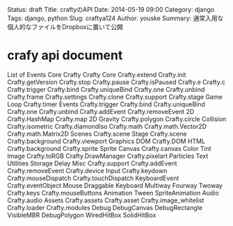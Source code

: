 Status: draft
Title: craftyのAPI
Date: 2014-05-19 09:00
Category: django
Tags: django, python
Slug: craftya124
Author: youske
Summary: 通常入用な個人的なファイルをDropboxに置いて公開


# crafy api document

List of Events
Core
Crafty
Crafty Core
Crafty.extend
Crafty.init
Crafty.getVersion
Crafty.stop
Crafty.pause
Crafty.isPaused
Crafty.e
Crafty.c
Crafty.trigger
Crafty.bind
Crafty.uniqueBind
Crafty.one
Crafty.unbind
Crafty.frame
Crafty.settings
Crafty.clone
Crafty.support
Crafty.stage
Game Loop
Crafty.timer
Events
Crafty.trigger
Crafty.bind
Crafty.uniqueBind
Crafty.one
Crafty.unbind
Crafty.addEvent
Crafty.removeEvent
2D
Crafty.HashMap
Crafty.map
2D
Gravity
Crafty.polygon
Crafty.circle
Collision
Crafty.isometric
Crafty.diamondIso
Crafty.math
Crafty.math.Vector2D
Crafty.math.Matrix2D
Scenes
Crafty.scene
Stage
Crafty.scene
Crafty.background
Crafty.viewport
Graphics
DOM
Crafty.DOM
HTML
Crafty.background
Crafty.sprite
Sprite
Canvas
Crafty.canvas
Color
Tint
Image
Crafty.toRGB
Crafty.DrawManager
Crafty.pixelart
Particles
Text
Utilities
Storage
Delay
Misc
Crafty.support
Crafty.addEvent
Crafty.removeEvent
Crafty.device
Input
Crafty.keydown
Crafty.mouseDispatch
Crafty.touchDispatch
KeyboardEvent
Crafty.eventObject
Mouse
Draggable
Keyboard
Multiway
Fourway
Twoway
Crafty.keys
Crafty.mouseButtons
Animation
Tween
SpriteAnimation
Audio
Crafty.audio
Assets
Crafty.assets
Crafty.asset
Crafty.image_whitelist
Crafty.loader
Crafty.modules
Debug
DebugCanvas
DebugRectangle
VisibleMBR
DebugPolygon
WiredHitBox
SolidHitBox